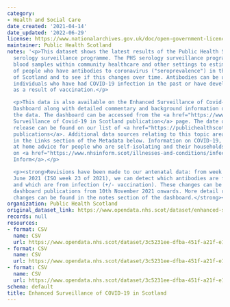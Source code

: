 ```yaml
---
category:
- Health and Social Care
date_created: '2021-04-14'
date_updated: '2022-06-29'
license: https://www.nationalarchives.gov.uk/doc/open-government-licence/version/3/
maintainer: Public Health Scotland
notes: '<p>This dataset shows the latest results of the Public Health Scotland (PHS)
  serology surveillance programme. The PHS serology surveillance programme uses existing
  blood samples within community healthcare and other settings to estimate the proportion
  of people who have antibodies to coronavirus ("seroprevalence") in the general population
  of Scotland and to see if this changes over time. Antibodies can be used to identify
  individuals who have had COVID-19 infection in the past or have developed antibodies
  as a result of vaccination.</p>

  <p>This data is also available on the Enhanced Surveillance of Covid-19 in Scotland
  Dashboard along with detailed commentary and background information on interpreting
  the data. The dashboard can be accessed from the <a href="https://www.publichealthscotland.scot/publications/enhanced-surveillance-of-covid-19-in-scotland/">Enhanced
  Surveillance of Covid-19 in Scotland publication</a> page. The date of the next
  release can be found on our list of <a href="https://publichealthscotland.scot/publications/forthcoming-publications/">forthcoming
  publications</a>. Additional data sources relating to this topic area are provided
  in the Links section of the Metadata below. Information on COVID-19, including stay
  at home advice for people who are self-isolating and their households, can be found
  on <a href="https://www.nhsinform.scot/illnesses-and-conditions/infections-and-poisoning/coronavirus-covid-19#stay-at-home-advice">NHS
  Inform</a>.</p>

  <p><strong>Revisions have been made to our antenatal data: from week beginning 7th
  June 2021 (ISO week 23 of 2021), we can detect which antibodies are from vaccination
  and which are from infection (+/- vaccination). These changes can be seen in the
  dashboard publications from 10th November 2021 onwards. More detail regarding these
  changes can be found in the notes section of the dashboard.</strong></p>'
organization: Public Health Scotland
original_dataset_link: https://www.opendata.nhs.scot/dataset/enhanced-surveillance-of-covid-19-in-scotland
records: null
resources:
- format: CSV
  name: CSV
  url: https://www.opendata.nhs.scot/dataset/3c5231ee-dfba-451f-a21f-e17839e32f83/resource/9f483ac0-08d9-40d0-92d9-af6c9a6e81e3/download/serology_hb.csv
- format: CSV
  name: CSV
  url: https://www.opendata.nhs.scot/dataset/3c5231ee-dfba-451f-a21f-e17839e32f83/resource/dbdea476-f80f-407b-afc5-f9cf4856055f/download/serology_age.csv
- format: CSV
  name: CSV
  url: https://www.opendata.nhs.scot/dataset/3c5231ee-dfba-451f-a21f-e17839e32f83/resource/4936110e-642f-4a77-87dd-5f8bc6fb36b3/download/serology_sex.csv
schema: default
title: Enhanced Surveillance of COVID-19 in Scotland
---
```

